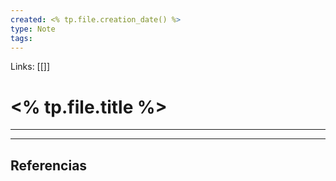 ```yaml
---
created: <% tp.file.creation_date() %>
type: Note
tags:
---
```


Links: [[]]

# <% tp.file.title %>
---



---

## Referencias